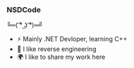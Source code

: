 ### NSDCode
╚═( ͡° ͜ʖ ͡°)═╝
- :zap: Mainly .NET Devloper, learning C++  
- 🌱 I like reverse engineering
- :earth_africa: I like to share my work here
